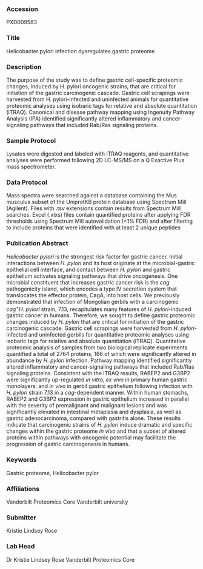 ### Accession
PXD009583

### Title
Helicobacter pylori infection dysregulates gastric proteome

### Description
The purpose of the study was to define gastric cell-specific proteomic changes, induced by H. pylori oncogenic strains, that are critical for initiation of the gastric carcinogenic cascade. Gastric cell scrapings were harvested from H. pylori-infected and uninfected animals for quantitative proteomic analyses using isobaric tags for relative and absolute quantitation (iTRAQ). Canonical and disease pathway mapping using Ingenuity Pathway Analysis (IPA) identified significantly altered inflammatory and cancer-signaling pathways that included Rab/Ras signaling proteins.

### Sample Protocol
Lysates were digested and labeled with iTRAQ reagents, and quantitative analyses were performed following 2D LC-MS/MS on a Q Exactive Plus mass spectrometer.

### Data Protocol
Mass spectra were searched against a database containing the Mus musculus subset of the UniprotKB protein database using Spectrum Mill (Agilent). Files with .tsv extensions contain results from Spectrum Mill searches. Excel (.xlxs) files contain quantified proteins after applying FDR thresholds using Spectrum Mill autovalidation (<1% FDR) and after filtering to include proteins that were identified with at least 2 unique peptides

### Publication Abstract
<i>Helicobacter pylori</i> is the strongest risk factor for gastric cancer. Initial interactions between <i>H. pylori</i> and its host originate at the microbial-gastric epithelial cell interface, and contact between <i>H. pylori</i> and gastric epithelium activates signaling pathways that drive oncogenesis. One microbial constituent that increases gastric cancer risk is the <i>cag</i> pathogenicity island, which encodes a type IV secretion system that translocates the effector protein, CagA, into host cells. We previously demonstrated that infection of Mongolian gerbils with a carcinogenic <i>cag</i><sup>+</sup><i>H. pylori</i> strain, 7.13, recapitulates many features of <i>H. pylori</i>-induced gastric cancer in humans. Therefore, we sought to define gastric proteomic changes induced by <i>H. pylori</i> that are critical for initiation of the gastric carcinogenic cascade. Gastric cell scrapings were harvested from <i>H. pylori</i>-infected and uninfected gerbils for quantitative proteomic analyses using isobaric tags for relative and absolute quantitation (iTRAQ). Quantitative proteomic analysis of samples from two biological replicate experiments quantified a total of 2764 proteins, 166 of which were significantly altered in abundance by <i>H. pylori</i> infection. Pathway mapping identified significantly altered inflammatory and cancer-signaling pathways that included Rab/Ras signaling proteins. Consistent with the iTRAQ results, RABEP2 and G3BP2 were significantly up-regulated <i>in vitro</i>, <i>ex vivo</i> in primary human gastric monolayers, and <i>in vivo</i> in gerbil gastric epithelium following infection with <i>H. pylori</i> strain 7.13 in a <i>cag</i>-dependent manner. Within human stomachs, RABEP2 and G3BP2 expression in gastric epithelium increased in parallel with the severity of premalignant and malignant lesions and was significantly elevated in intestinal metaplasia and dysplasia, as well as gastric adenocarcinoma, compared with gastritis alone. These results indicate that carcinogenic strains of <i>H. pylori</i> induce dramatic and specific changes within the gastric proteome <i>in vivo</i> and that a subset of altered proteins within pathways with oncogenic potential may facilitate the progression of gastric carcinogenesis in humans.

### Keywords
Gastric proteome, Helicobacter pylor

### Affiliations
Vanderbilt Proteomics Core
Vanderbilt university

### Submitter
Kristie Lindsey Rose

### Lab Head
Dr Kristie Lindsey Rose
Vanderbilt Proteomics Core


